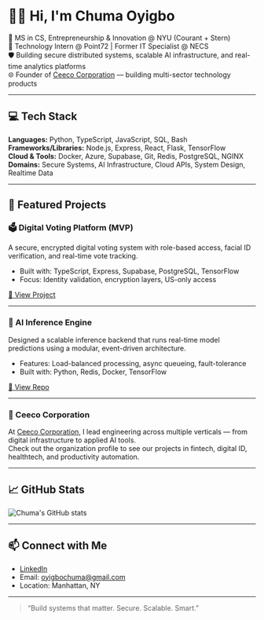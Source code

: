 # 👋🏾 Hi, I'm Chuma Oyigbo

🚀 MS in CS, Entrepreneurship & Innovation @ NYU (Courant + Stern)  
💼 Technology Intern @ Point72 | Former IT Specialist @ NECS  
🛡️ Building secure distributed systems, scalable AI infrastructure, and real-time analytics platforms  
🌐 Founder of [Ceeco Corporation](https://github.com/ceecocorp) — building multi-sector technology products

---

## 💻 Tech Stack
**Languages:** Python, TypeScript, JavaScript, SQL, Bash  
**Frameworks/Libraries:** Node.js, Express, React, Flask, TensorFlow  
**Cloud & Tools:** Docker, Azure, Supabase, Git, Redis, PostgreSQL, NGINX  
**Domains:** Secure Systems, AI Infrastructure, Cloud APIs, System Design, Realtime Data

---

## 🌟 Featured Projects

### 🗳️ Digital Voting Platform (MVP)
A secure, encrypted digital voting system with role-based access, facial ID verification, and real-time vote tracking.

- Built with: TypeScript, Express, Supabase, PostgreSQL, TensorFlow
- Focus: Identity validation, encryption layers, US-only access

[🔗 View Project](https://github.com/coyigbo/digital-voting-platform)

---

### 📡 AI Inference Engine
Designed a scalable inference backend that runs real-time model predictions using a modular, event-driven architecture.

- Features: Load-balanced processing, async queueing, fault-tolerance
- Built with: Python, Redis, Docker, TensorFlow

[🔗 View Repo](https://github.com/coyigbo/ai-inference-engine)

---

### 🏢 Ceeco Corporation
At [Ceeco Corporation](https://github.com/ceecocorp), I lead engineering across multiple verticals — from digital infrastructure to applied AI tools.  
Check out the organization profile to see our projects in fintech, digital ID, healthtech, and productivity automation.

---

## 📈 GitHub Stats

![Chuma's GitHub stats](https://github-readme-stats.vercel.app/api?username=coyigbo&show_icons=true&theme=radical)

---

## 📫 Connect with Me

- [LinkedIn](https://linkedin.com/in/chumaoyigbo)
- Email: oyigbochuma@gmail.com
- Location: Manhattan, NY

---

> “Build systems that matter. Secure. Scalable. Smart.”
